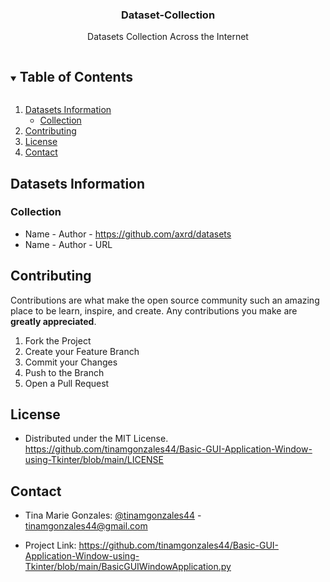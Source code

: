 <h3 align="center">Dataset-Collection</h3>

  <p align="center">
    Datasets Collection Across the Internet
    <br />
  </p>




<!-- TABLE OF CONTENTS -->
<details open="open">
  <summary><h2 style="display: inline-block">Table of Contents</h2></summary>
  <ol>
    <li>
      <a href="#dataset-information">Datasets Information</a>
      <ul>
        <li><a href="#collection">Collection</a></li>
      </ul>
    </li>
    <li><a href="#contributing">Contributing</a></li>
    <li><a href="#license">License</a></li>
    <li><a href="#contact">Contact</a></li>
  </ol>
</details>




<!-- Datasets Information -->
## Datasets Information

### Collection

* Name - Author - https://github.com/axrd/datasets
* Name - Author - URL


<!-- CONTRIBUTING -->
## Contributing

Contributions are what make the open source community such an amazing place to be learn, inspire, and create. Any contributions you make are **greatly appreciated**.

1. Fork the Project
2. Create your Feature Branch 
3. Commit your Changes
4. Push to the Branch 
5. Open a Pull Request




<!-- LICENSE -->
## License

* Distributed under the MIT License. https://github.com/tinamgonzales44/Basic-GUI-Application-Window-using-Tkinter/blob/main/LICENSE




<!-- CONTACT -->
## Contact

* Tina Marie Gonzales: [@tinamgonzales44](https://twitter.com/tinamgonzales44) - tinamgonzales44@gmail.com

* Project Link: https://github.com/tinamgonzales44/Basic-GUI-Application-Window-using-Tkinter/blob/main/BasicGUIWindowApplication.py


